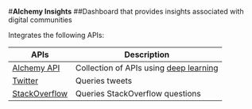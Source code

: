 #**Alchemy Insights**
##Dashboard that provides insights associated with digital communities

Integrates the following APIs:


|APIs | Description|
|------------ | -------------|
|[Alchemy API](http://www.alchemyapi.com/api) | Collection of APIs using [deep learning](https://en.wikipedia.org/wiki/Deep_learning)|
|[Twitter](https://dev.twitter.com/overview/documentation) | Queries tweets|
|[StackOverflow](https://api.stackexchange.com/docs) | Queries StackOverflow questions|
